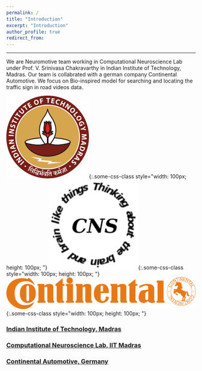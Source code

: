 ```yaml
---
permalink: /
title: "Introduction"
excerpt: "Introduction"
author_profile: true
redirect_from: 
---
```

***
We are Neuromotive team working in Computational Neuroscience Lab under Prof. V. Srinivasa Chakravarthy in Indian Institute of Technology, Madras. Our team is collabrated with a german company Continental Automotive. We focus on Bio-inspired model for searching and locating the traffic sign in road videos data.

![test](iitm.png){:.some-css-class style="width: 100px; height: 100px; "}
![test](cns.png){:.some-css-class style="width: 100px; height: 100px; "}
![test](continental.svg){:.some-css-class style="width: 100px; height: 100px; "}
<br>

### [Indian Institute of Technology, Madras](https://www.iitm.ac.in/)
### [Computational Neuroscience Lab, IIT Madras](https://biotech.iitm.ac.in/Faculty/CNS_LAB/home.html)
### [Continental Automotive, Germany](https://www.continental-corporation.com/en)

  <Edit required>



